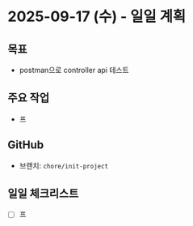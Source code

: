 # 2025-09-17 (수) - 일일 계획

## 목표
- postman으로 controller api 테스트

## 주요 작업
- 프

##  GitHub
- 브랜치: `chore/init-project`

## 일일 체크리스트
- [ ] 프
